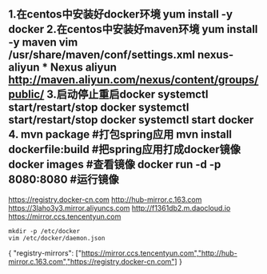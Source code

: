 1.在centos中安装好docker环境
	yum install -y docker 
2.在centos中安装好maven环境
	yum install -y maven
	vim /usr/share/maven/conf/settings.xml
	<!--换成阿里云镜像-->
	<mirror>
		<id>nexus-aliyun</id>
		<mirrorOf>*</mirrorOf>
		<name>Nexus aliyun</name>
		<url>http://maven.aliyun.com/nexus/content/groups/public/</url>
	</mirror>
3.启动停止重启docker
	systemctl start/restart/stop docker
	systemctl start/restart/stop docker
	systemctl start docker
4.
	mvn package #打包spring应用
	mvn install dockerfile:build #把spring应用打成docker镜像
	docker images #查看镜像
	docker run -d -p 8080:8080 <id>#运行镜像
----------------------

https://registry.docker-cn.com
http://hub-mirror.c.163.com
https://3laho3y3.mirror.aliyuncs.com
http://f1361db2.m.daocloud.io
https://mirror.ccs.tencentyun.com

```
mkdir -p /etc/docker
vim /etc/docker/daemon.json
```
{
  "registry-mirrors": ["https://mirror.ccs.tencentyun.com","http://hub-mirror.c.163.com","https://registry.docker-cn.com"]
}
